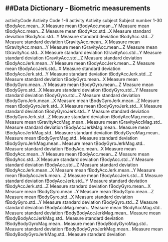 ##Data Dictionary - Biometric measurements
---

activityCode
    Activity Code 1-6
activity
    Activity
subject
    Subject number 1-30
tBodyAcc.mean...X
    Measure mean
tBodyAcc.mean...Y
    Measure mean
tBodyAcc.mean...Z
    Measure mean
tBodyAcc.std...X
    Measure standard deviation
tBodyAcc.std...Y
    Measure standard deviation
tBodyAcc.std...Z
    Measure standard deviation
tGravityAcc.mean...X
    Measure mean
tGravityAcc.mean...Y
    Measure mean
tGravityAcc.mean...Z
    Measure mean
tGravityAcc.std...X
    Measure standard deviation
tGravityAcc.std...Y
    Measure standard deviation
tGravityAcc.std...Z
    Measure standard deviation
tBodyAccJerk.mean...Y
    Measure mean
tBodyAccJerk.mean...Z
    Measure mean
tBodyAccJerk.std...X
    Measure standard deviation
tBodyAccJerk.std...Y
    Measure standard deviation
tBodyAccJerk.std...Z
    Measure standard deviation
tBodyGyro.mean...X
    Measure mean
tBodyGyro.mean...Y
    Measure mean
tBodyGyro.mean...Z
    Measure mean
tBodyGyro.std...X
    Measure standard deviation
tBodyGyro.std...Y
    Measure standard deviation
tBodyGyro.std...Z
    Measure standard deviation
tBodyGyroJerk.mean...X
    Measure mean
tBodyGyroJerk.mean...Z
    Measure mean
tBodyGyroJerk.std...X
    Measure mean
tBodyGyroJerk.std...X
    Measure standard deviation
tBodyGyroJerk.std...Y
    Measure standard deviation
tBodyGyroJerk.std...Z
    Measure standard deviation
tBodyAccMag.mean..
    Measure mean
tGravityAccMag.mean..
    Measure mean
tGravityAccMag.std..
    Measure standard deviation
tBodyAccJerkMag.mean..
    Measure mean
tBodyAccJerkMag.std..
    Measure standard deviation
tBodyGyroMag.mean..
    Measure mean
tBodyGyroMag.std..
    Measure standard deviation
tBodyGyroJerkMag.mean..
    Measure mean
tBodyGyroJerkMag.std..
    Measure standard deviation
fBodyAcc.mean...X
    Measure mean
fBodyAcc.mean...Y
    Measure mean
fBodyAcc.mean...Z
    Measure mean
fBodyAcc.std...X
    Measure standard deviation
fBodyAcc.std...Y
    Measure standard deviation
fBodyAcc.std...Z
    Measure standard deviation
fBodyAccJerk.mean...X
    Measure mean
fBodyAccJerk.mean...Y
    Measure mean
fBodyAccJerk.mean...Z
    Measure mean
fBodyAccJerk.std...X
    Measure standard deviation
fBodyAccJerk.std...Y
    Measure standard deviation
fBodyAccJerk.std...Z
    Measure standard deviation
fBodyGyro.mean...X
    Measure mean
fBodyGyro.mean...Y
    Measure mean
fBodyGyro.mean...Z
    Measure mean
fBodyGyro.std...X
    Measure standard deviation
fBodyGyro.std...Y
    Measure standard deviation
fBodyGyro.std...Z
    Measure standard deviation
fBodyAccMag.mean..
    Measure mean
fBodyAccMag.std..
    Measure standard deviation
fBodyBodyAccJerkMag.mean..
    Measure mean
fBodyBodyAccJerkMag.std..
    Measure standard deviation
fBodyBodyGyroMag.mean..
    Measure mean
fBodyBodyGyroMag.std..
    Measure standard deviation
fBodyBodyGyroJerkMag.mean..
    Measure mean
fBodyBodyGyroJerkMag.std..
    Measure standard deviation


